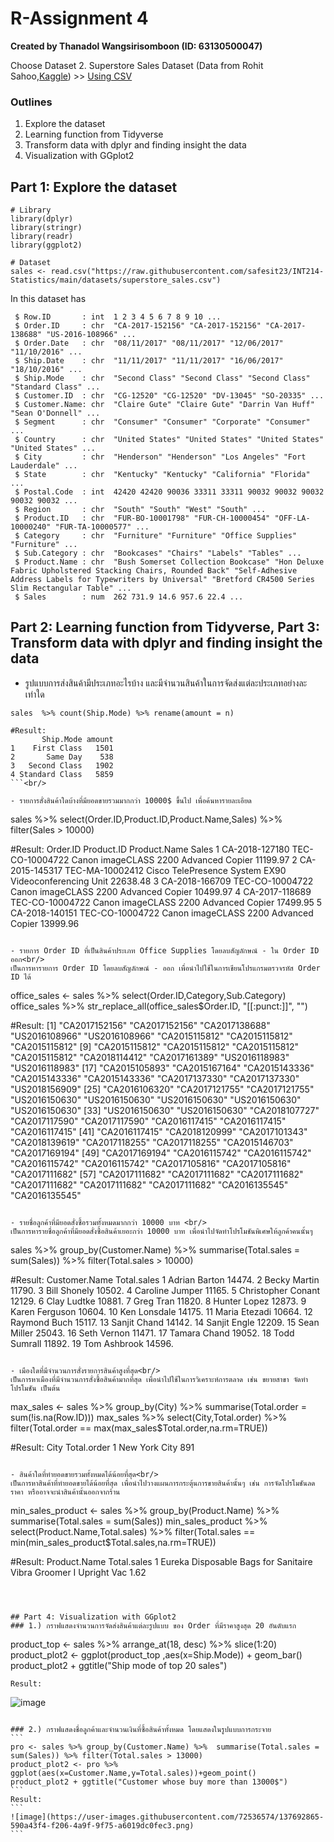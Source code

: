 # R-Assignment 4

**Created by Thanadol Wangsirisomboon (ID: 63130500047)**

Choose Dataset
2. Superstore Sales Dataset (Data from Rohit Sahoo,[Kaggle](https://www.kaggle.com/rohitsahoo/sales-forecasting)) >> [Using CSV](https://raw.githubusercontent.com/safesit23/INT214-Statistics/main/datasets/superstore_sales.csv)


### Outlines
1. Explore the dataset
2. Learning function from Tidyverse
3. Transform data with dplyr and finding insight the data
4. Visualization with GGplot2

## Part 1: Explore the dataset

```
# Library
library(dplyr)
library(stringr)
library(readr)
library(ggplot2)

# Dataset
sales <- read.csv("https://raw.githubusercontent.com/safesit23/INT214-Statistics/main/datasets/superstore_sales.csv")
```

In this dataset has 
```
 $ Row.ID       : int  1 2 3 4 5 6 7 8 9 10 ...
 $ Order.ID     : chr  "CA-2017-152156" "CA-2017-152156" "CA-2017-138688" "US-2016-108966" ...
 $ Order.Date   : chr  "08/11/2017" "08/11/2017" "12/06/2017" "11/10/2016" ...
 $ Ship.Date    : chr  "11/11/2017" "11/11/2017" "16/06/2017" "18/10/2016" ...
 $ Ship.Mode    : chr  "Second Class" "Second Class" "Second Class" "Standard Class" ...
 $ Customer.ID  : chr  "CG-12520" "CG-12520" "DV-13045" "SO-20335" ...
 $ Customer.Name: chr  "Claire Gute" "Claire Gute" "Darrin Van Huff" "Sean O'Donnell" ...
 $ Segment      : chr  "Consumer" "Consumer" "Corporate" "Consumer" ...
 $ Country      : chr  "United States" "United States" "United States" "United States" ...
 $ City         : chr  "Henderson" "Henderson" "Los Angeles" "Fort Lauderdale" ...
 $ State        : chr  "Kentucky" "Kentucky" "California" "Florida" ...
 $ Postal.Code  : int  42420 42420 90036 33311 33311 90032 90032 90032 90032 90032 ...
 $ Region       : chr  "South" "South" "West" "South" ...
 $ Product.ID   : chr  "FUR-BO-10001798" "FUR-CH-10000454" "OFF-LA-10000240" "FUR-TA-10000577" ...
 $ Category     : chr  "Furniture" "Furniture" "Office Supplies" "Furniture" ...
 $ Sub.Category : chr  "Bookcases" "Chairs" "Labels" "Tables" ...
 $ Product.Name : chr  "Bush Somerset Collection Bookcase" "Hon Deluxe Fabric Upholstered Stacking Chairs, Rounded Back" "Self-Adhesive Address Labels for Typewriters by Universal" "Bretford CR4500 Series Slim Rectangular Table" ...
 $ Sales        : num  262 731.9 14.6 957.6 22.4 ...
```


## Part 2: Learning function from Tidyverse, Part 3: Transform data with dplyr and finding insight the data

- รูปแบบการส่งสินค้ามีประเภทอะไรบ้าง และมีจำนวนสินค้าในการจัดส่งแต่ละประเภทอย่างละเท่าใด
```
sales  %>% count(Ship.Mode) %>% rename(amount = n)

#Result:
       Ship.Mode amount
1    First Class   1501
2       Same Day    538
3   Second Class   1902
4 Standard Class   5859
```<br/>

- รายการสั่งสินค้าใดบ้างที่มียอดขายรวมมากกว่า 10000$ ขึ้นไป เพื่อค้นหารายละเอียด
```
sales %>% select(Order.ID,Product.ID,Product.Name,Sales) %>% filter(Sales > 10000)

#Result:
        Order.ID      Product.ID                                          Product.Name    Sales
1 CA-2018-127180 TEC-CO-10004722                 Canon imageCLASS 2200 Advanced Copier 11199.97
2 CA-2015-145317 TEC-MA-10002412 Cisco TelePresence System EX90 Videoconferencing Unit 22638.48
3 CA-2018-166709 TEC-CO-10004722                 Canon imageCLASS 2200 Advanced Copier 10499.97
4 CA-2017-118689 TEC-CO-10004722                 Canon imageCLASS 2200 Advanced Copier 17499.95
5 CA-2018-140151 TEC-CO-10004722                 Canon imageCLASS 2200 Advanced Copier 13999.96
```<br/>

- รายการ Order ID ที่เป็นสินค้าประเภท Office Supplies โดยลบสัญลักษณ์ - ใน Order ID ออก<br/>
เป็นการหารายการ Order ID โดยลบสัญลักษณ์ - ออก เพื่อนำไปใช้ในการเขียนโปรแกรมตรวจรหัส Order ID ได้
```
office_sales <- sales %>% select(Order.ID,Category,Sub.Category)
office_sales %>% str_replace_all(office_sales$Order.ID, "[[:punct:]]", "")

#Result:
  [1] "CA2017152156" "CA2017152156" "CA2017138688" "US2016108966" "US2016108966" "CA2015115812" "CA2015115812" "CA2015115812"
  [9] "CA2015115812" "CA2015115812" "CA2015115812" "CA2015115812" "CA2018114412" "CA2017161389" "US2016118983" "US2016118983"
  [17] "CA2015105893" "CA2015167164" "CA2015143336" "CA2015143336" "CA2015143336" "CA2017137330" "CA2017137330" "US2018156909"
  [25] "CA2016106320" "CA2017121755" "CA2017121755" "US2016150630" "US2016150630" "US2016150630" "US2016150630" "US2016150630"
  [33] "US2016150630" "US2016150630" "CA2018107727" "CA2017117590" "CA2017117590" "CA2016117415" "CA2016117415" "CA2016117415"
  [41] "CA2016117415" "CA2018120999" "CA2017101343" "CA2018139619" "CA2017118255" "CA2017118255" "CA2015146703" "CA2017169194"
  [49] "CA2017169194" "CA2016115742" "CA2016115742" "CA2016115742" "CA2016115742" "CA2017105816" "CA2017105816" "CA2017111682"
  [57] "CA2017111682" "CA2017111682" "CA2017111682" "CA2017111682" "CA2017111682" "CA2017111682" "CA2016135545" "CA2016135545"
```<br/>

- รายชื่อลูกค้าที่มียอดสั่งซื้อรวมทั้งหมดมากกว่า 10000 บาท <br/>
เป็นการหารายชื่อลูกค้าที่มียอดสั่งซื้อสินค้าเยอะกว่า 10000 บาท เพื่อนำไปจัดทำโปรโมชันพิเศษให้ลูกค้าคนนั้นๆ
```
sales %>% group_by(Customer.Name) %>%  summarise(Total.sales = sum(Sales)) %>% filter(Total.sales > 10000)

#Result:
   Customer.Name      Total.sales
   <chr>                    <dbl>
 1 Adrian Barton           14474.
 2 Becky Martin            11790.
 3 Bill Shonely            10502.
 4 Caroline Jumper         11165.
 5 Christopher Conant      12129.
 6 Clay Ludtke             10881.
 7 Greg Tran               11820.
 8 Hunter Lopez            12873.
 9 Karen Ferguson          10604.
10 Ken Lonsdale            14175.
11 Maria Etezadi           10664.
12 Raymond Buch            15117.
13 Sanjit Chand            14142.
14 Sanjit Engle            12209.
15 Sean Miller             25043.
16 Seth Vernon             11471.
17 Tamara Chand            19052.
18 Todd Sumrall            11892.
19 Tom Ashbrook            14596.
```<br/>

- เมืองใดที่มีจำนวนการสั่งรายการสินค้าสูงที่สุด<br/>
เป็นการหาเมืองที่มีจำนวนการสั่งซื้อสินค้ามากที่สุด เพื่อนำไปใช้ในการวิเคราะห์การตลาด เช่น ขยายสาขา จัดทำโปรโมชัน เป็นต้น
```
max_sales <- sales %>% group_by(City) %>% summarise(Total.order = sum(!is.na(Row.ID)))
max_sales %>% select(City,Total.order) %>% filter(Total.order == max(max_sales$Total.order,na.rm=TRUE))

#Result:
  City          Total.order
  <chr>               <int>
1 New York City         891
```<br/>

- สินค้าใดที่ทำยอดขายรวมทั้งหมดได้น้อยที่สุด<br/>
เป็นการหาสินค้าที่ทำยอดขายได้น้อยที่สุด เพื่อนำไปวางแผนการกระตุ้นการขายสินค้านั้นๆ เช่น การจัดโปรโมชันลดราคา หรืออาจจะนำสินค้านั้นออกจากร้าน
```
min_sales_product <- sales %>% group_by(Product.Name) %>% summarise(Total.sales = sum(Sales))
min_sales_product %>% select(Product.Name,Total.sales) %>% filter(Total.sales == min(min_sales_product$Total.sales,na.rm=TRUE))

#Result:
  Product.Name                                                     Total.sales
  <chr>                                                                  <dbl>
1 Eureka Disposable Bags for Sanitaire Vibra Groomer I Upright Vac        1.62
```



## Part 4: Visualization with GGplot2
### 1.) กราฟแสดงจำนวนการจัดส่งสินค้าแต่ละรูปแบบ ของ Order ที่มีราคาสูงสุด 20 อันดับแรก
```
product_top <- sales %>% arrange_at(18, desc) %>% slice(1:20)
product_plot2 <- ggplot(product_top ,aes(x=Ship.Mode)) + geom_bar()
product_plot2 + ggtitle("Ship mode of top 20 sales")
```
Result:
````
![image](https://user-images.githubusercontent.com/72536574/137667932-d6ffd5b0-5b30-4730-887e-81b7942b4c30.png)
````
     
### 2.) กราฟแสดงชื่อลูกค้าและจำนวนเงินที่ซื้อสินค้าทั้งหมด โดยแสดงในรูปแบบการกระจาย
```
pro <- sales %>% group_by(Customer.Name) %>%  summarise(Total.sales = sum(Sales)) %>% filter(Total.sales > 13000)
product_plot2 <- pro %>% ggplot(aes(x=Customer.Name,y=Total.sales))+geom_point()
product_plot2 + ggtitle("Customer whose buy more than 13000$")
```
Result:
```
![image](https://user-images.githubusercontent.com/72536574/137692865-590a43f4-f206-4a9f-9f75-a6019dc0fec3.png)
```
